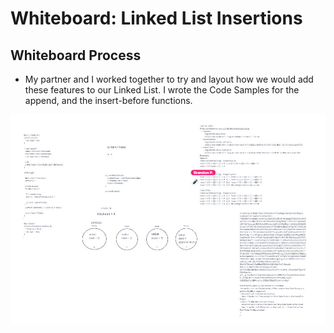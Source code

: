 # Whiteboard: Linked List Insertions

## Whiteboard Process

* My partner and I worked together to try and layout how we would add these features to our Linked List. I wrote the Code Samples for the append, and the insert-before functions.

![Linked List Insertions](assets/Linked-List-Insertions.jpg)